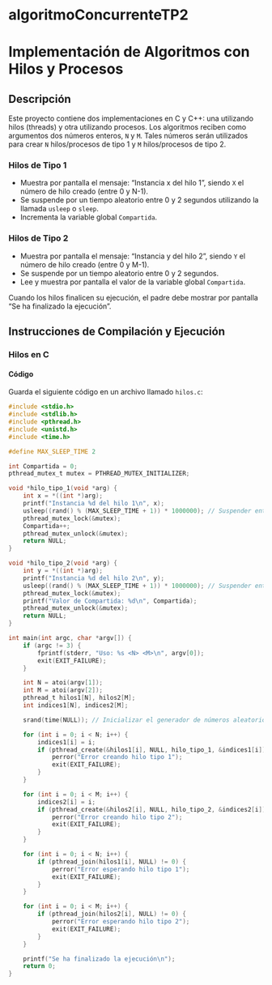 # algoritmoConcurrenteTP2

# Implementación de Algoritmos con Hilos y Procesos

## Descripción

Este proyecto contiene dos implementaciones en C y C++: una utilizando hilos (threads) y otra utilizando procesos. Los algoritmos reciben como argumentos dos números enteros, `N` y `M`. Tales números serán utilizados para crear `N` hilos/procesos de tipo 1 y `M` hilos/procesos de tipo 2.

### Hilos de Tipo 1

- Muestra por pantalla el mensaje: “Instancia x del hilo 1”, siendo `X` el número de hilo creado (entre 0 y N-1).
- Se suspende por un tiempo aleatorio entre 0 y 2 segundos utilizando la llamada `usleep` o `sleep`.
- Incrementa la variable global `Compartida`.

### Hilos de Tipo 2

- Muestra por pantalla el mensaje: “Instancia y del hilo 2”, siendo `Y` el número de hilo creado (entre 0 y M-1).
- Se suspende por un tiempo aleatorio entre 0 y 2 segundos.
- Lee y muestra por pantalla el valor de la variable global `Compartida`.

Cuando los hilos finalicen su ejecución, el padre debe mostrar por pantalla “Se ha finalizado la ejecución”.

## Instrucciones de Compilación y Ejecución

### Hilos en C

#### Código

Guarda el siguiente código en un archivo llamado `hilos.c`:

```c
#include <stdio.h>
#include <stdlib.h>
#include <pthread.h>
#include <unistd.h>
#include <time.h>

#define MAX_SLEEP_TIME 2

int Compartida = 0;
pthread_mutex_t mutex = PTHREAD_MUTEX_INITIALIZER;

void *hilo_tipo_1(void *arg) {
    int x = *((int *)arg);
    printf("Instancia %d del hilo 1\n", x);
    usleep((rand() % (MAX_SLEEP_TIME + 1)) * 1000000); // Suspender entre 0 y 2 segundos
    pthread_mutex_lock(&mutex);
    Compartida++;
    pthread_mutex_unlock(&mutex);
    return NULL;
}

void *hilo_tipo_2(void *arg) {
    int y = *((int *)arg);
    printf("Instancia %d del hilo 2\n", y);
    usleep((rand() % (MAX_SLEEP_TIME + 1)) * 1000000); // Suspender entre 0 y 2 segundos
    pthread_mutex_lock(&mutex);
    printf("Valor de Compartida: %d\n", Compartida);
    pthread_mutex_unlock(&mutex);
    return NULL;
}

int main(int argc, char *argv[]) {
    if (argc != 3) {
        fprintf(stderr, "Uso: %s <N> <M>\n", argv[0]);
        exit(EXIT_FAILURE);
    }

    int N = atoi(argv[1]);
    int M = atoi(argv[2]);
    pthread_t hilos1[N], hilos2[M];
    int indices1[N], indices2[M];

    srand(time(NULL)); // Inicializar el generador de números aleatorios

    for (int i = 0; i < N; i++) {
        indices1[i] = i;
        if (pthread_create(&hilos1[i], NULL, hilo_tipo_1, &indices1[i]) != 0) {
            perror("Error creando hilo tipo 1");
            exit(EXIT_FAILURE);
        }
    }

    for (int i = 0; i < M; i++) {
        indices2[i] = i;
        if (pthread_create(&hilos2[i], NULL, hilo_tipo_2, &indices2[i]) != 0) {
            perror("Error creando hilo tipo 2");
            exit(EXIT_FAILURE);
        }
    }

    for (int i = 0; i < N; i++) {
        if (pthread_join(hilos1[i], NULL) != 0) {
            perror("Error esperando hilo tipo 1");
            exit(EXIT_FAILURE);
        }
    }

    for (int i = 0; i < M; i++) {
        if (pthread_join(hilos2[i], NULL) != 0) {
            perror("Error esperando hilo tipo 2");
            exit(EXIT_FAILURE);
        }
    }

    printf("Se ha finalizado la ejecución\n");
    return 0;
}
```
